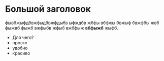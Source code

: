 # Большой заголовок 
фывбжыфдбвжфыдбвжфдыбв ыфждбв жбфы вбфжы бвжыф бвжфбы жвб фыжвб фыжб вжфыбв жфыб вжбфыж **вбфыжб** жыфб.

- Для чего?
- просто
- удобно
- красиво
